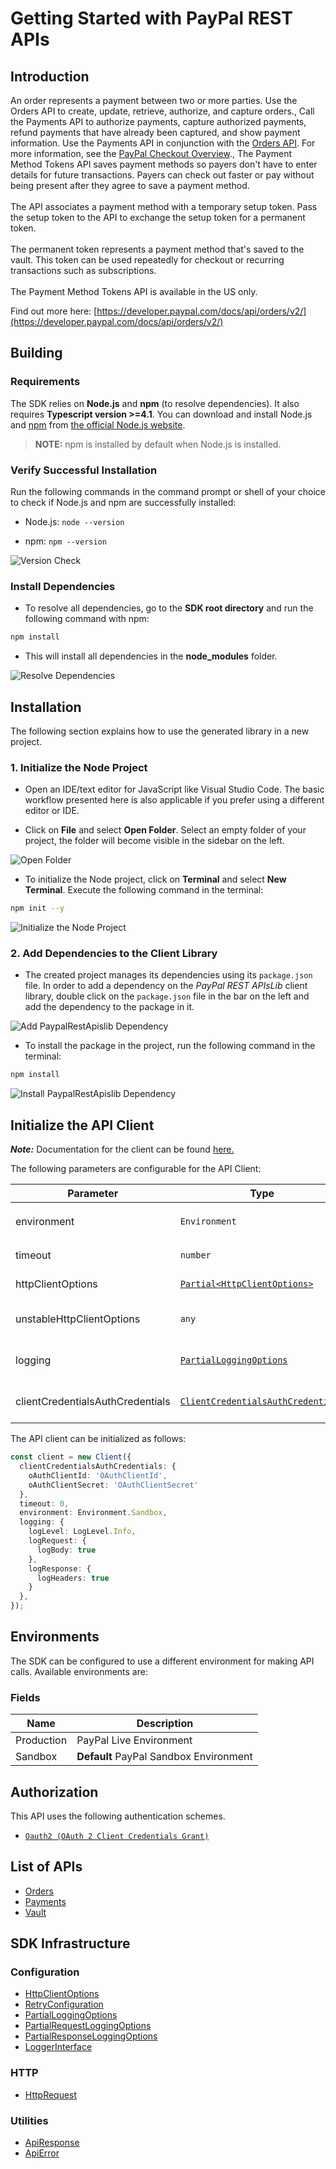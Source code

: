 
# Getting Started with PayPal REST APIs

## Introduction

An order represents a payment between two or more parties. Use the Orders API to create, update, retrieve, authorize, and capture orders., Call the Payments API to authorize payments, capture authorized payments, refund payments that have already been captured, and show payment information. Use the Payments API in conjunction with the <a href="/docs/api/orders/v2/">Orders API</a>. For more information, see the <a href="/docs/checkout/">PayPal Checkout Overview</a>., The Payment Method Tokens API saves payment methods so payers don't have to enter details for future transactions. Payers can check out faster or pay without being present after they agree to save a payment method.<br><br>The API associates a payment method with a temporary setup token. Pass the setup token to the API to exchange the setup token for a permanent token.<br><br>The permanent token represents a payment method that's saved to the vault. This token can be used repeatedly for checkout or recurring transactions such as subscriptions.<br><br>The Payment Method Tokens API is available in the US only.

Find out more here: [https://developer.paypal.com/docs/api/orders/v2/](https://developer.paypal.com/docs/api/orders/v2/)

## Building

### Requirements

The SDK relies on **Node.js** and **npm** (to resolve dependencies). It also requires **Typescript version >=4.1**. You can download and install Node.js and [npm](https://www.npmjs.com/) from [the official Node.js website](https://nodejs.org/en/download/).

> **NOTE:** npm is installed by default when Node.js is installed.

### Verify Successful Installation

Run the following commands in the command prompt or shell of your choice to check if Node.js and npm are successfully installed:

* Node.js: `node --version`

* npm: `npm --version`

![Version Check](https://apidocs.io/illustration/typescript?workspaceFolder=PayPalRESTAPIs&step=versionCheck)

### Install Dependencies

- To resolve all dependencies, go to the **SDK root directory** and run the following command with npm:

```bash
npm install
```

- This will install all dependencies in the **node_modules** folder.

![Resolve Dependencies](https://apidocs.io/illustration/typescript?workspaceFolder=PayPalRESTAPIs&workspaceName=paypal-rest-apislib&step=resolveDependency)

## Installation

The following section explains how to use the generated library in a new project.

### 1. Initialize the Node Project

- Open an IDE/text editor for JavaScript like Visual Studio Code. The basic workflow presented here is also applicable if you prefer using a different editor or IDE.

- Click on **File** and select **Open Folder**. Select an empty folder of your project, the folder will become visible in the sidebar on the left.

![Open Folder](https://apidocs.io/illustration/typescript?step=openProject)

- To initialize the Node project, click on **Terminal** and select **New Terminal**. Execute the following command in the terminal:

```bash
npm init --y
```

![Initialize the Node Project](https://apidocs.io/illustration/typescript?step=initializeProject)

### 2. Add Dependencies to the Client Library

- The created project manages its dependencies using its `package.json` file. In order to add a dependency on the *PayPal REST APIsLib* client library, double click on the `package.json` file in the bar on the left and add the dependency to the package in it.

![Add PaypalRestApislib Dependency](https://apidocs.io/illustration/typescript?workspaceFolder=PayPalRESTAPIs&workspaceName=paypal-rest-apislib&step=importDependency)

- To install the package in the project, run the following command in the terminal:

```bash
npm install
```

![Install PaypalRestApislib Dependency](https://apidocs.io/illustration/typescript?step=installDependency)

## Initialize the API Client

**_Note:_** Documentation for the client can be found [here.](https://www.github.com/tahaali2000/test-js-sdk/tree/9.5.6/doc/client.md)

The following parameters are configurable for the API Client:

| Parameter | Type | Description |
|  --- | --- | --- |
| environment | `Environment` | The API environment. <br> **Default: `Environment.Sandbox`** |
| timeout | `number` | Timeout for API calls.<br>*Default*: `0` |
| httpClientOptions | [`Partial<HttpClientOptions>`](https://www.github.com/tahaali2000/test-js-sdk/tree/9.5.6/doc/http-client-options.md) | Stable configurable http client options. |
| unstableHttpClientOptions | `any` | Unstable configurable http client options. |
| logging | [`PartialLoggingOptions`](https://www.github.com/tahaali2000/test-js-sdk/tree/9.5.6/doc/partial-logging-options.md) | Logging Configuration to enable logging |
| clientCredentialsAuthCredentials | [`ClientCredentialsAuthCredentials`](https://www.github.com/tahaali2000/test-js-sdk/tree/9.5.6/doc/auth/oauth-2-client-credentials-grant.md) | The credential object for clientCredentialsAuth |

The API client can be initialized as follows:

```ts
const client = new Client({
  clientCredentialsAuthCredentials: {
    oAuthClientId: 'OAuthClientId',
    oAuthClientSecret: 'OAuthClientSecret'
  },
  timeout: 0,
  environment: Environment.Sandbox,
  logging: {
    logLevel: LogLevel.Info,
    logRequest: {
      logBody: true
    },
    logResponse: {
      logHeaders: true
    }
  },
});
```

## Environments

The SDK can be configured to use a different environment for making API calls. Available environments are:

### Fields

| Name | Description |
|  --- | --- |
| Production | PayPal Live Environment |
| Sandbox | **Default** PayPal Sandbox Environment |

## Authorization

This API uses the following authentication schemes.

* [`Oauth2 (OAuth 2 Client Credentials Grant)`](https://www.github.com/tahaali2000/test-js-sdk/tree/9.5.6/doc/auth/oauth-2-client-credentials-grant.md)

## List of APIs

* [Orders](https://www.github.com/tahaali2000/test-js-sdk/tree/9.5.6/doc/controllers/orders.md)
* [Payments](https://www.github.com/tahaali2000/test-js-sdk/tree/9.5.6/doc/controllers/payments.md)
* [Vault](https://www.github.com/tahaali2000/test-js-sdk/tree/9.5.6/doc/controllers/vault.md)

## SDK Infrastructure

### Configuration

* [HttpClientOptions](https://www.github.com/tahaali2000/test-js-sdk/tree/9.5.6/doc/http-client-options.md)
* [RetryConfiguration](https://www.github.com/tahaali2000/test-js-sdk/tree/9.5.6/doc/retry-configuration.md)
* [PartialLoggingOptions](https://www.github.com/tahaali2000/test-js-sdk/tree/9.5.6/doc/partial-logging-options.md)
* [PartialRequestLoggingOptions](https://www.github.com/tahaali2000/test-js-sdk/tree/9.5.6/doc/partial-request-logging-options.md)
* [PartialResponseLoggingOptions](https://www.github.com/tahaali2000/test-js-sdk/tree/9.5.6/doc/partial-response-logging-options.md)
* [LoggerInterface](https://www.github.com/tahaali2000/test-js-sdk/tree/9.5.6/doc/logger-interface.md)

### HTTP

* [HttpRequest](https://www.github.com/tahaali2000/test-js-sdk/tree/9.5.6/doc/http-request.md)

### Utilities

* [ApiResponse](https://www.github.com/tahaali2000/test-js-sdk/tree/9.5.6/doc/api-response.md)
* [ApiError](https://www.github.com/tahaali2000/test-js-sdk/tree/9.5.6/doc/api-error.md)

